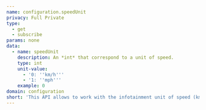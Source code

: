```yaml
---
name: configuration.speedUnit
privacy: Full Private
type:
  - get
  - subscribe
params: none
data:
  - name: speedUnit
    description: An *int* that correspond to a unit of speed.
    type: int
    unit-value:
      - '0: ''km/h'''
      - '1: ''mph'''
    example: 0
domain: configuration
short: 'This API allows to work with the infotainment unit of speed (km/h, MPH).'
---
```


